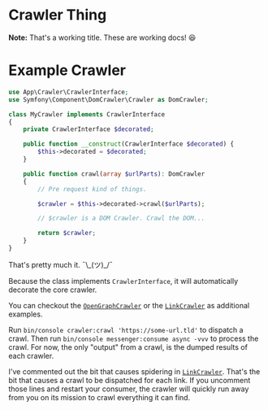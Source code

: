 # Crawler Thing

**Note:** That's a working title. These are working docs! :laughing: 

# Example Crawler
```php
use App\Crawler\CrawlerInterface;
use Symfony\Component\DomCrawler\Crawler as DomCrawler;

class MyCrawler implements CrawlerInterface
{
    private CrawlerInterface $decorated;

    public function __construct(CrawlerInterface $decorated) {
        $this->decorated = $decorated;    
    }

    public function crawl(array $urlParts): DomCrawler
    {
        // Pre request kind of things.

        $crawler = $this->decorated->crawl($urlParts);

        // $crawler is a DOM Crawler. Crawl the DOM...

        return $crawler;
    }
}
```

That's pretty much it. ¯\\\_(ツ)_/¯

Because the class implements `CrawlerInterface`, it will automatically
decorate the core crawler.

You can checkout the [`OpenGraphCrawler`](src/Crawler/OpenGraphCrawler.php)
or the [`LinkCrawler`](src/Crawler/LinkCrawler.php) as additional examples.

Run `bin/console crawler:crawl 'https://some-url.tld'` to dispatch
a crawl. Then run `bin/console messenger:consume async -vvv` to
process the crawl. For now, the only "output" from a crawl, is the
dumped results of each crawler. 

I've commented out the bit that causes spidering in
[`LinkCrawler`](src/Crawler/LinkCrawler.php#L56-L58). That's the bit
that causes a crawl to be dispatched for each link. If you uncomment
those lines and restart your consumer, the crawler will quickly run
away from you on its mission to crawl everything it can find.



